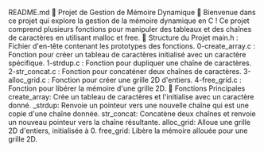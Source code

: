 README.md
🌟 Projet de Gestion de Mémoire Dynamique 🌟
Bienvenue dans ce projet qui explore la gestion de la mémoire dynamique en C ! Ce projet comprend plusieurs fonctions pour manipuler des tableaux et des chaînes de caractères en utilisant malloc et free.
📁 Structure du Projet
main.h : Fichier d'en-tête contenant les prototypes des fonctions.
0-create_array.c : Fonction pour créer un tableau de caractères initialisé avec un caractère spécifique.
1-strdup.c : Fonction pour dupliquer une chaîne de caractères.
2-str_concat.c : Fonction pour concaténer deux chaînes de caractères.
3-alloc_grid.c : Fonction pour créer une grille 2D d'entiers.
4-free_grid.c : Fonction pour libérer la mémoire d'une grille 2D.
🚀 Fonctions Principales
create_array: Crée un tableau de caractères et l'initialise avec un caractère donné.
_strdup: Renvoie un pointeur vers une nouvelle chaîne qui est une copie d'une chaîne donnée.
str_concat: Concatène deux chaînes et renvoie un nouveau pointeur vers la chaîne résultante.
alloc_grid: Alloue une grille 2D d'entiers, initialisée à 0.
free_grid: Libère la mémoire allouée pour une grille 2D.